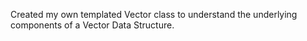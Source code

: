 Created my own templated Vector class to understand the underlying components of a Vector Data Structure.
